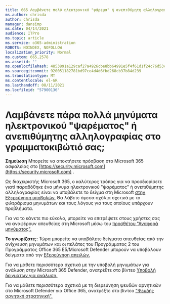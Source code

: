 ```yaml
---
title: 665 Λαμβάνετε πολύ ηλεκτρονικό "ψάρεμα" ή ανεπιθύμητη αλληλογραφία στο γραμματοκιβώτιό σας;
ms.author: chrisda
author: chrisda
manager: dansimp
ms.date: 04/14/2021
audience: ITPro
ms.topic: article
ms.service: o365-administration
ROBOTS: NOINDEX, NOFOLLOW
localization_priority: Normal
ms.custom: 665,2578
ms.assetid: ''
ms.openlocfilehash: 4853891a129caf27a4926cbe8bb64991e5f4f61d1f24c76d53c6d61baa598ea9
ms.sourcegitcommit: 920051182781bd97ce4d4d6fbd268cb37b84d239
ms.translationtype: MT
ms.contentlocale: el-GR
ms.lasthandoff: 08/11/2021
ms.locfileid: "57900136"
---
```

# <a name="are-you-receiving-too-much-phish-or-spam-in-your-mailbox"></a>Λαμβάνετε πάρα πολλά μηνύματα ηλεκτρονικού "ψαρέματος" ή ανεπιθύμητης αλληλογραφίας στο γραμματοκιβώτιό σας;

**Σημείωση** Μπορείτε να αποκτήσετε πρόσβαση στο Microsoft 365 ασφαλείας στο [https://security.microsoft.com](https://security.microsoft.com) .

Ως διαχειριστής Microsoft 365, ο καλύτερος τρόπος για να προσδιορίσετε γιατί παραδόθηκε ένα μήνυμα ηλεκτρονικού "ψαρέματος" ή ανεπιθύμητης αλληλογραφίας είναι να υποβάλετε το δείγμα στη Microsoft [στην Εξερεύνηση υποβολών.](https://security.microsoft.com/reportsubmission) Θα λάβετε άμεσα σχόλια σχετικά με το φιλτράρισμα μηνυμάτων και τους λόγους για τους οποίους υπάρχουν προβλήματα.

Για να το κάνετε πιο εύκολο, μπορείτε να επιτρέψετε στους χρήστες σας να αναφέρουν απευθείας στη Microsoft μέσω του [προσθέτου "Αναφορά μηνύματος".](https://appsource.microsoft.com/product/office/WA104381180?src=office&tab=Overview)

**Το γνωρίζατε;**: Τώρα μπορείτε [](https://security.microsoft.com/messagetrace) να υποβάλετε δείγματα απευθείας από την ανίχνευση μηνυμάτων και οι πελάτες του Προγράμματος 2 του Προγράμματος Office 365 E5/Microsoft Defender μπορούν να υποβάλουν δείγματα από την [Εξερεύνηση απειλών.](https://docs.microsoft.com/microsoft-365/security/office-365-security/threat-explorer)

Για να μάθετε περισσότερα σχετικά με την υποβολή μηνυμάτων για ανάλυση στην Microsoft 365 Defender, ανατρέξτε στο βίντεο [Υποβολή δειγμάτων για ανάλυση.](https://go.microsoft.com/fwlink/?linkid=2166435)

Για να μάθετε περισσότερα σχετικά με τη διερεύνηση ψευδών αρνητικών στο Microsoft Defender για Office 365, ανατρέξτε στο βίντεο ["Ψευδής αρνητική στρατηγική".](https://go.microsoft.com/fwlink/?linkid=2166434)
